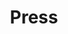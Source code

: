 ---
templateKey: 'press-page'
path: /press
menuLabel: Press
menuIndex: 4
title: Press
image: /assets/avatar.jpg
---